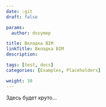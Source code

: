 ```yaml
---
date: :git
draft: false

params:
  author: dosymep

title: Вкладка BIM
linkTitle: Вкладка BIM
description:

tags: [test, docs]
categories: [Examples, Placeholders]

weight: 30
---
```


Здесь будет круто...
